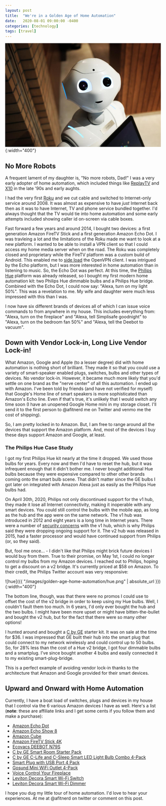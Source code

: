 ```yaml
---
layout: post
title:  "We're in a Golden Age of Home Automation"
date:   2020-08-01 09:00:00 -0400
categories: [technology]
tags: [travel]
---
```


![robot](/images/golden-age-home-automation/robot.jpg){:width="400"}

## No More Robots

A frequent lament of my daughter is, "No more robots, Dad!" I was a very early adopter of home automation, which included things like [ReplayTV](https://en.wikipedia.org/wiki/ReplayTV) and [X10](https://en.wikipedia.org/wiki/X10_(industry_standard)) in the late '90s and early aughts.

I had the very first [Roku](https://en.wikipedia.org/wiki/Roku#First_generation) and we cut cable and switched to Internet-only service around 2008. It was almost as expensive to have *just* Internet back then as it was to have Internet, TV and phone service bundled together. I'd always thought that the TV would tie into home automation and some early attempts included showing caller id on-screen via cable boxes.

Fast forward a few years and around 2014, I bought two devices: a first generation Amazon FireTV Stick and a first generation Amazon Echo Dot. I was travleing a lot and the limitations of the Roku made me want to look at a new platform. I wanted to be able to install a VPN client so that I could access my home media server when on the road. The Roku was completely closed and proprietary while the FireTV platform was a custom build of Android. This enabled me to [side load](https://en.wikipedia.org/wiki/Sideloading) the OpenVPN client. I was intrigued by the Echo platform, but I was more interested in home automation than in listening to music. So, the Echo Dot was perfect. At this time, the [Philips Hue](https://en.wikipedia.org/wiki/Philips_Hue) platform was already released, so I bought my first modern home automation kit: two Philips Hue dimmable bulbs and a Philips Hue bridge. Combined with the Echo Dot, I could now say: "Alexa, turn on my light 50%". This was a revelation to me. My wife and daughter were much less impressed with this than I was.

I now have six different brands of devices all of which I can issue voice commands to from anywhere in my house. This includes everything from: "Alexa, turn on the fireplace" and "Alexa, tell Simplisafe goodnight" to "Alexa, turn on the bedroom fan 50%" and "Alexa, tell the Deebot to vacuum".

## Down with Vendor Lock-in, Long Live Vendor Lock-in!

What Amazon, Google and Apple (to a lesser degree) did with home automation is nothing short of brilliant. They made it so that you could use a variety of smart-speaker enabled plugs, switches, bulbs and other types of devices. No vendor lock-in. However, it became much more likely that you'd settle on one brand as the "nerve center" of all this automation. I ended up with Amazon. I've been told by friends (and have not verified for myself) that Google's Home line of smart speakers is more sophisticated than Amazon's Echo line. Even if that's true, it's unlikely that I would switch any time soon (I have an unopened Google Home mini in my storage closet. I'll send it to the first person to @afitnerd me on Twitter and venmo me the cost of shipping).

So, I am pretty locked in to Amazon. But, I am free to range around all the devices that support the Amazon platform. And, most of the devices I buy these days support Amazon and Google, at least.

### The Philips Hue Case Study

I got my first Philips Hue kit nearly at the time it dropped. We used those bulbs for years. Every now and then I'd have to reset the hub, but it was infrequent enough that it didn't bother me. I never bought additional Hue bulbs because they were expensive compared to other other brands coming onto the smart bulb scene. That didn't matter since the GE bulbs I got later on integrated with Amazon Alexa just as easily as the Philips Hue bulbs had.


On April 30th, 2020, Philips not only discontinued support for the v1 hub, they made it lose all Internet connectivity, making it inoperable with any smart devices. You could still control the bulbs with the mobile app, as long as the hub and the app were on the same network. The v1 hub was introduced in 2012 and eight years is a long time in Internet years. There were a number of [security concerns](https://en.wikipedia.org/wiki/Philips_Hue#Security_concern) with the v1 hub, which is why Philips said they were dropping ongoing support for it. The v2 hub was released in 2015, had a faster processor and would have continued support from Philips (or, so they said).

But, fool me once... - I didn't like that Philips might brick future devices I would buy from them. True to their promise, on May 1st, I could no longer control my bulbs from my Amazon devices. I reached out to Philips, hoping to get a discount on a v2 bridge. It's currently priced at $58 on Amazon. To their credit, the Philips Twitter account was very responsive:

![hue]({{ "/images/golden-age-home-automation/hue.png" | absolute_url }}){:width="400"}

The bottom line, though, was that there were no promos I could use to offset the cost of the v2 bridge in order to keep using my Hue bulbs. Well, I couldn't fault them too much. In 6 years, I'd only ever bought the hub and the two bulbs. I might have been more upset or might have bitten-the-bullet and bought the v2 hub, but for the fact that there were so many other options!

I hunted around and bought a [C by GE](https://www.bestbuy.com/site/c-by-ge-soft-white-a-19-4-pack-smart-plug-white/6373503.p?skuId=6373503) starter kit. It was on sale at the time for $36. I was impressed that GE built their hub into the smart plug that could connect to my network wirelessly and could control up to 50 bulbs. So, for 28% less than the cost of a Hue v2 bridge, I got four dimmable bulbs and a smartplug. I've since bought another 4 bulbs and easily connected it to my existing smart-plug-bridge.

This is a perfect example of avoiding vendor lock-in thanks to the architecture that Amazon and Google provided for their smart devices.

## Upward and Onward with Home Automation

Currently, I have a boat load of switches, plugs and devices in my house that I control via the 6 various Amazon devices I have as well. Here's a list (**note**: these are affiliate links and I get some cents if you follow them and make a purchase):

* [Amazon Echo Dot](https://www.amazon.com/gp/product/B07N8RPRF7/ref=as_li_tl?ie=UTF8&tag=dogeared08-20&camp=1789&creative=9325&linkCode=as2&creativeASIN=B07N8RPRF7&linkId=aae324cac418c726cd6fb4ec792573f9)
* [Amazon Echo Show 8](https://www.amazon.com/gp/product/B07PF1Y28C/ref=as_li_tl?ie=UTF8&tag=dogeared08-20&camp=1789&creative=9325&linkCode=as2&creativeASIN=B07PF1Y28C&linkId=61d74cc3d11e509cea59f5cd35edb1d4)
* [Amazon Cube](https://www.amazon.com/gp/product/B07KGVB6D6/ref=as_li_tl?ie=UTF8&tag=dogeared08-20&camp=1789&creative=9325&linkCode=as2&creativeASIN=B07KGVB6D6&linkId=77b437caaa337873d87253f2a55f14d3)
* [Amazon FireTV Stick 4K](https://www.amazon.com/gp/product/B079QHML21/ref=as_li_tl?ie=UTF8&tag=dogeared08-20&camp=1789&creative=9325&linkCode=as2&creativeASIN=B079QHML21&linkId=f583c2ffb276e954969e5192960e7ace)
* [Ecovacs DEEBOT N79S](https://www.amazon.com/gp/product/B077HW9XM7/ref=as_li_tl?ie=UTF8&tag=dogeared08-20&camp=1789&creative=9325&linkCode=as2&creativeASIN=B077HW9XM7&linkId=e85f58a2ed6ca047f1c0a835902bee03)
* [C by GE Smart Room Starter Pack]((https://www.bestbuy.com/site/c-by-ge-soft-white-a-19-4-pack-smart-plug-white/6373503.p?skuId=6373503))
* [C by GE C-Life and C-Sleep Smart LED Light Bulb Combo 4-Pack](https://www.amazon.com/gp/product/B01KB0O2E8/ref=as_li_tl?ie=UTF8&camp=1789&creative=9325&creativeASIN=B01KB0O2E8&linkCode=as2&tag=dogeared08-20&linkId=897fc775d52e6f5f47cf40df15b5a281)
* [Smart Plug with USB Port 4 Pack](https://www.amazon.com/gp/product/B07YBQKZTK/ref=as_li_tl?ie=UTF8&tag=dogeared08-20&camp=1789&creative=9325&linkCode=as2&creativeASIN=B07YBQKZTK&linkId=822d0f6e783bf39b14b865ceb837623c)
* [Gosund Mini WiFi Outlet 4-Pack](https://www.amazon.com/gp/product/B079MFTYMV/ref=as_li_tl?ie=UTF8&camp=1789&creative=9325&creativeASIN=B079MFTYMV&linkCode=as2&tag=dogeared08-20&linkId=cb3cabf15cf0c454218eea9cdb31f008)
* [Voice Control Your Fireplace](https://www.amazon.com/gp/product/B07N9BCJRW/ref=as_li_tl?ie=UTF8&tag=dogeared08-20&camp=1789&creative=9325&linkCode=as2&creativeASIN=B07N9BCJRW&linkId=63767f28d14701958bac6d9d7c688e97)
* [Leviton Decora Smart Wi-Fi Switch](https://www.amazon.com/gp/product/B01MU9SH77/ref=as_li_tl?ie=UTF8&tag=dogeared08-20&camp=1789&creative=9325&linkCode=as2&creativeASIN=B01MU9SH77&linkId=f45010c8bd5f046672d8603571f3a570)
* [Leviton Decora Smart Wi-Fi Dimmer](https://www.amazon.com/gp/product/B01NASBN1V/ref=as_li_tl?ie=UTF8&tag=dogeared08-20&camp=1789&creative=9325&linkCode=as2&creativeASIN=B01NASBN1V&linkId=613319b6637ef7d0a61207dac47df4d3)

I hope you dug my little tour of home automation. I'd love to hear your experiences. At me at @afitnerd on twitter or comment on this post.